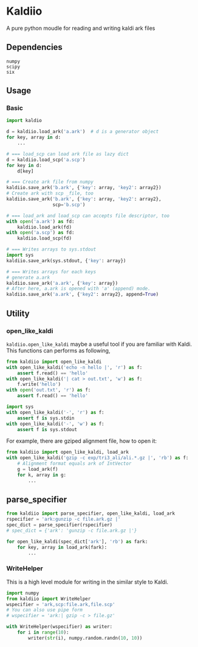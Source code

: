 # Kaldiio
A pure python moudle for reading and writing kaldi ark files


## Dependencies

    numpy
    scipy
    six

## Usage
### Basic

```python
import kaldio

d = kaldiio.load_ark('a.ark')  # d is a generator object
for key, array in d:
    ...

# === load_scp can load ark file as lazy dict
d = kaldiio.load_scp('a.scp')
for key in d:
    d[key]

# === Create ark file from numpy
kaldiio.save_ark('b.ark', {'key': array, 'key2': array2})
# Create ark with scp _file, too
kaldiio.save_ark('b.ark', {'key': array, 'key2': array2},
                 scp='b.scp')

# === load_ark and load_scp can accepts file descriptor, too
with open('a.ark') as fd:
    kaldiio.load_ark(fd)
with open('a.scp') as fd:
    kaldiio.load_scp(fd)

# === Writes arrays to sys.stdout
import sys
kaldiio.save_ark(sys.stdout, {'key': array})

# === Writes arrays for each keys
# generate a.ark
kaldiio.save_ark('a.ark', {'key': array})
# After here, a.ark is opened with 'a' (append) mode.
kaldiio.save_ark('a.ark', {'key2': array2}, append=True)
```

## Utility
### open_like_kaldi

``kaldiio.open_like_kaldi`` maybe a useful tool if you are familiar with Kaldi. This functions can performs as following,

```python
from kaldiio import open_like_kaldi
with open_like_kaldi('echo -n hello |', 'r') as f:
    assert f.read() == 'hello'
with open_like_kaldi('| cat > out.txt', 'w') as f:
    f.write('hello')
with open('out.txt', 'r') as f:
    assert f.read() == 'hello'

import sys
with open_like_kaldi('-', 'r') as f:
    assert f is sys.stdin
with open_like_kaldi('-', 'w') as f:
    assert f is sys.stdout
```

For example, there are gziped alignment file, how to open it:
```python
from kaldiio import open_like_kaldi, load_ark
with open_like_kaldi('gzip -c exp/tri3_ali/ali.*.gz |', 'rb') as f:
    # Alignment format equals ark of IntVector
    g = load_ark(f)
    for k, array in g:
        ...
```

## parse_specifier

```python
from kaldiio import parse_specifier, open_like_kaldi, load_ark
rspecifier = 'ark:gunzip -c file.ark.gz |'
spec_dict = parse_specifier(rspecifier)
# spec_dict = {'ark': 'gunzip -c file.ark.gz |'}

for open_like_kaldi(spec_dict['ark'], 'rb') as fark:
    for key, array in load_ark(fark):
        ...
```

### WriteHelper
This is a high level module for writing in the similar style to Kaldi.

```python
import numpy
from kaldiio import WriteHelper
wspecifier = 'ark,scp:file.ark,file.scp'
# You can also use pipe form
# wspecifier = 'ark:| gzip -c > file.gz'

with WriteHelper(wspecifier) as writer:
    for i in range(10):
        writer(str(i), numpy.random.randn(10, 10))
```
